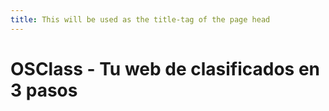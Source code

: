 ```yaml
---
title: This will be used as the title-tag of the page head
---
```


OSClass - Tu web de clasificados en 3 pasos
===========================================

